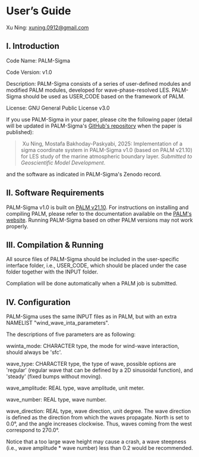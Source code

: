 # User’s Guide

Xu Ning: xuning.0912@gmail.com


## I. Introduction

Code Name: PALM-Sigma

Code Version: v1.0

Description: PALM-Sigma consists of a series of user-defined modules and modified PALM modules, developed for wave-phase-resolved LES. PALM-Sigma should be used as USER\_CODE based on the framework of PALM.

License: GNU General Public License v3.0

If you use PALM-Sigma in your paper, please cite the following paper (detail will be updated in PALM-Sigma's [GitHub's repository](https://github.com/XuNing-GBY/PALM-Sigma.git) when the paper is published):

>  Xu Ning, Mostafa Bakhoday-Paskyabi, 2025: Implementation of a sigma coordinate system in PALM-Sigma v1.0 (based on PALM v21.10) for LES study of the marine atmospheric boundary layer. *Submitted to Geoscientific Model Development*.

and the software as indicated in PALM-Sigma's Zenodo record.


## II. Software Requirements

PALM-Sigma v1.0 is built on [PALM v21.10](https://gitlab.palm-model.org/releases/palm\_model\_system). For instructions on installing and compiling PALM, please refer to the documentation available on the [PALM's website](https://palm.muk.uni-hannover.de/trac/wiki). Running PALM-Sigma based on other PALM versions may not work properly.


## III. Compilation & Running

All source files of PALM-Sigma should be included in the user-specific interface folder, i.e., USER\_CODE, which should be placed under the case folder together with the INPUT folder.

Compliation will be done automatically when a PALM job is submitted.


## IV. Configuration

PALM-Sigma uses the same INPUT files as in PALM, but with an extra NAMELIST "wind\_wave\_inta\_parameters".

The descriptions of five parameters are as following:

wwinta\_mode: CHARACTER type, the mode for wind-wave interaction, should always be 'sfc'.

wave\_type: CHARACTER type, the type of wave, possible options are 'regular' (regular wave that can be defined by a 2D sinusoidal function), and 'steady' (fixed bumps without moving).

wave\_amplitude: REAL type, wave amplitude, unit meter.

wave\_number: REAL type, wave number.

wave\_direction: REAL type, wave direction, unit degree. The wave direction is defined as the direction from which the waves propagate. North is set to 0.0°, and the angle increases clockwise. Thus, waves coming from the west correspond to 270.0°.

Notice that a too large wave height may cause a crash, a wave steepness (i.e., wave amplitude * wave number) less than 0.2 would be recommended.

